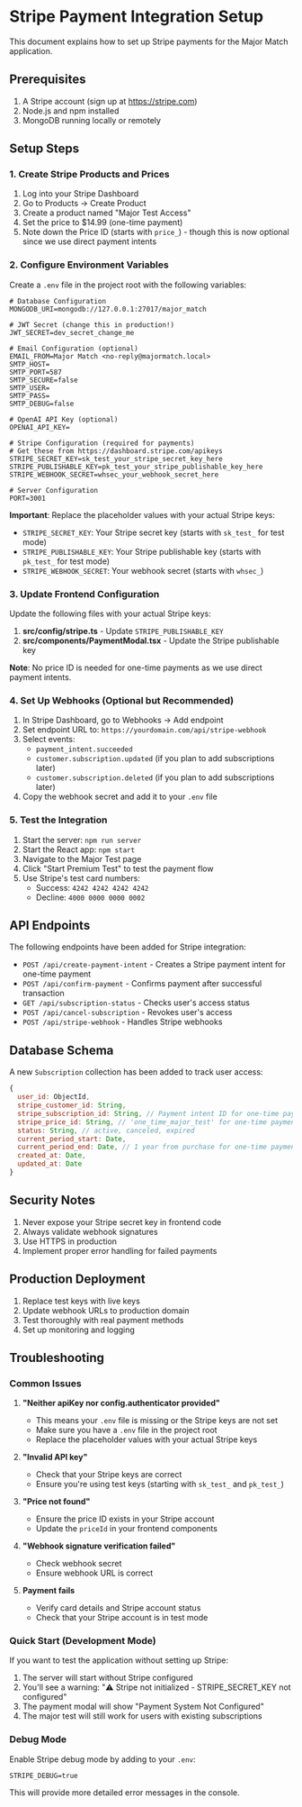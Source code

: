 # Stripe Payment Integration Setup

This document explains how to set up Stripe payments for the Major Match application.

## Prerequisites

1. A Stripe account (sign up at https://stripe.com)
2. Node.js and npm installed
3. MongoDB running locally or remotely

## Setup Steps

### 1. Create Stripe Products and Prices

1. Log into your Stripe Dashboard
2. Go to Products → Create Product
3. Create a product named "Major Test Access"
4. Set the price to $14.99 (one-time payment)
5. Note down the Price ID (starts with `price_`) - though this is now optional since we use direct payment intents

### 2. Configure Environment Variables

Create a `.env` file in the project root with the following variables:

```env
# Database Configuration
MONGODB_URI=mongodb://127.0.0.1:27017/major_match

# JWT Secret (change this in production!)
JWT_SECRET=dev_secret_change_me

# Email Configuration (optional)
EMAIL_FROM=Major Match <no-reply@majormatch.local>
SMTP_HOST=
SMTP_PORT=587
SMTP_SECURE=false
SMTP_USER=
SMTP_PASS=
SMTP_DEBUG=false

# OpenAI API Key (optional)
OPENAI_API_KEY=

# Stripe Configuration (required for payments)
# Get these from https://dashboard.stripe.com/apikeys
STRIPE_SECRET_KEY=sk_test_your_stripe_secret_key_here
STRIPE_PUBLISHABLE_KEY=pk_test_your_stripe_publishable_key_here
STRIPE_WEBHOOK_SECRET=whsec_your_webhook_secret_here

# Server Configuration
PORT=3001
```

**Important**: Replace the placeholder values with your actual Stripe keys:
- `STRIPE_SECRET_KEY`: Your Stripe secret key (starts with `sk_test_` for test mode)
- `STRIPE_PUBLISHABLE_KEY`: Your Stripe publishable key (starts with `pk_test_` for test mode)
- `STRIPE_WEBHOOK_SECRET`: Your webhook secret (starts with `whsec_`)

### 3. Update Frontend Configuration

Update the following files with your actual Stripe keys:

1. **src/config/stripe.ts** - Update `STRIPE_PUBLISHABLE_KEY`
2. **src/components/PaymentModal.tsx** - Update the Stripe publishable key

**Note**: No price ID is needed for one-time payments as we use direct payment intents.

### 4. Set Up Webhooks (Optional but Recommended)

1. In Stripe Dashboard, go to Webhooks → Add endpoint
2. Set endpoint URL to: `https://yourdomain.com/api/stripe-webhook`
3. Select events:
   - `payment_intent.succeeded`
   - `customer.subscription.updated` (if you plan to add subscriptions later)
   - `customer.subscription.deleted` (if you plan to add subscriptions later)
4. Copy the webhook secret and add it to your `.env` file

### 5. Test the Integration

1. Start the server: `npm run server`
2. Start the React app: `npm start`
3. Navigate to the Major Test page
4. Click "Start Premium Test" to test the payment flow
5. Use Stripe's test card numbers:
   - Success: `4242 4242 4242 4242`
   - Decline: `4000 0000 0000 0002`

## API Endpoints

The following endpoints have been added for Stripe integration:

- `POST /api/create-payment-intent` - Creates a Stripe payment intent for one-time payment
- `POST /api/confirm-payment` - Confirms payment after successful transaction
- `GET /api/subscription-status` - Checks user's access status
- `POST /api/cancel-subscription` - Revokes user's access
- `POST /api/stripe-webhook` - Handles Stripe webhooks

## Database Schema

A new `Subscription` collection has been added to track user access:

```javascript
{
  user_id: ObjectId,
  stripe_customer_id: String,
  stripe_subscription_id: String, // Payment intent ID for one-time payments
  stripe_price_id: String, // 'one_time_major_test' for one-time payments
  status: String, // active, canceled, expired
  current_period_start: Date,
  current_period_end: Date, // 1 year from purchase for one-time payments
  created_at: Date,
  updated_at: Date
}
```

## Security Notes

1. Never expose your Stripe secret key in frontend code
2. Always validate webhook signatures
3. Use HTTPS in production
4. Implement proper error handling for failed payments

## Production Deployment

1. Replace test keys with live keys
2. Update webhook URLs to production domain
3. Test thoroughly with real payment methods
4. Set up monitoring and logging

## Troubleshooting

### Common Issues

1. **"Neither apiKey nor config.authenticator provided"** 
   - This means your `.env` file is missing or the Stripe keys are not set
   - Make sure you have a `.env` file in the project root
   - Replace the placeholder values with your actual Stripe keys

2. **"Invalid API key"** 
   - Check that your Stripe keys are correct
   - Ensure you're using test keys (starting with `sk_test_` and `pk_test_`)

3. **"Price not found"** 
   - Ensure the price ID exists in your Stripe account
   - Update the `priceId` in your frontend components

4. **"Webhook signature verification failed"** 
   - Check webhook secret
   - Ensure webhook URL is correct

5. **Payment fails** 
   - Verify card details and Stripe account status
   - Check that your Stripe account is in test mode

### Quick Start (Development Mode)

If you want to test the application without setting up Stripe:

1. The server will start without Stripe configured
2. You'll see a warning: "⚠️ Stripe not initialized - STRIPE_SECRET_KEY not configured"
3. The payment modal will show "Payment System Not Configured"
4. The major test will still work for users with existing subscriptions

### Debug Mode

Enable Stripe debug mode by adding to your `.env`:
```env
STRIPE_DEBUG=true
```

This will provide more detailed error messages in the console.
